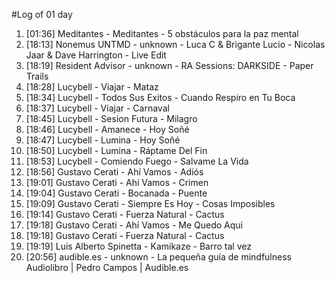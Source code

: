 #Log of 01 day

1. [01:36] Meditantes - Meditantes - 5 obstáculos para la paz mental
1. [18:13] Nonemus UNTMD - unknown - Luca C & Brigante Lucio - Nicolas Jaar & Dave Harrington - Live Edit
1. [18:19] Resident Advisor - unknown - RA Sessions: DARKSIDE - Paper Trails
1. [18:28] Lucybell - Viajar - Mataz
1. [18:34] Lucybell - Todos Sus Exitos - Cuando Respiro en Tu Boca
1. [18:37] Lucybell - Viajar - Carnaval
1. [18:45] Lucybell - Sesion Futura - Milagro
1. [18:46] Lucybell - Amanece - Hoy Soñé
1. [18:47] Lucybell - Lumina - Hoy Soñé
1. [18:50] Lucybell - Lumina - Ráptame Del Fin
1. [18:53] Lucybell - Comiendo Fuego - Salvame La Vida
1. [18:56] Gustavo Cerati - Ahí Vamos - Adiós
1. [19:01] Gustavo Cerati - Ahí Vamos - Crimen
1. [19:04] Gustavo Cerati - Bocanada - Puente
1. [19:09] Gustavo Cerati - Siempre Es Hoy - Cosas Imposibles
1. [19:14] Gustavo Cerati - Fuerza Natural - Cactus
1. [19:18] Gustavo Cerati - Ahí Vamos - Me Quedo Aquí
1. [19:18] Gustavo Cerati - Fuerza Natural - Cactus
1. [19:19] Luis Alberto Spinetta - Kamikaze - Barro tal vez
1. [20:56] audible.es - unknown - La pequeña guía de mindfulness Audiolibro | Pedro Campos | Audible.es
